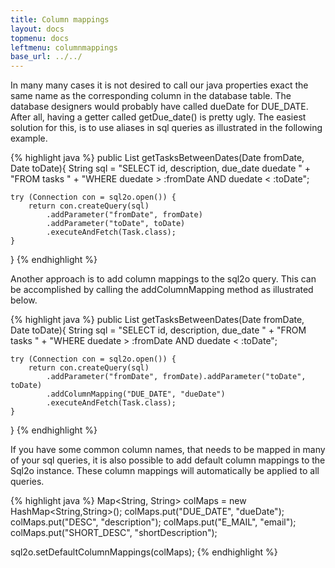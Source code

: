 ```yaml
---
title: Column mappings
layout: docs
topmenu: docs
leftmenu: columnmappings
base_url: ../../
---
```


In many many cases it is not desired to call our java properties exact the same name as the corresponding column in the
database table. The database designers would probably have called dueDate for DUE_DATE. After all, having a getter
called getDue_date() is pretty ugly. The easiest solution for this, is to use aliases in sql queries as illustrated in
the following example.

{% highlight java %}
public List<Task> getTasksBetweenDates(Date fromDate, Date toDate){
    String sql =
        "SELECT id, description, due_date duedate " +
        "FROM tasks " +
        "WHERE duedate > :fromDate AND duedate < :toDate";

    try (Connection con = sql2o.open()) {
        return con.createQuery(sql)
            .addParameter("fromDate", fromDate)
            .addParameter("toDate", toDate)
            .executeAndFetch(Task.class);
    }
    
}
{% endhighlight %}

Another approach is to add column mappings to the sql2o query. This can be accomplished by calling the addColumnMapping
method as illustrated below.

{% highlight java %}
public List<Task> getTasksBetweenDates(Date fromDate, Date toDate){
    String sql =
        "SELECT id, description, due_date " +
        "FROM tasks " +
        "WHERE duedate > :fromDate AND duedate < :toDate";

    try (Connection con = sql2o.open()) {
        return con.createQuery(sql)
            .addParameter("fromDate", fromDate).addParameter("toDate", toDate)
            .addColumnMapping("DUE_DATE", "dueDate")
            .executeAndFetch(Task.class);
    }
}
{% endhighlight %}

If you have some common column names, that needs to be mapped in many of your sql queries, it is also possible to add
default column mappings to the Sql2o instance. These column mappings will automatically be applied to all queries.

{% highlight java %}
Map<String, String> colMaps = new HashMap<String,String>();
colMaps.put("DUE_DATE", "dueDate");
colMaps.put("DESC", "description");
colMaps.put("E_MAIL", "email");
colMaps.put("SHORT_DESC", "shortDescription");

sql2o.setDefaultColumnMappings(colMaps);
{% endhighlight %}
